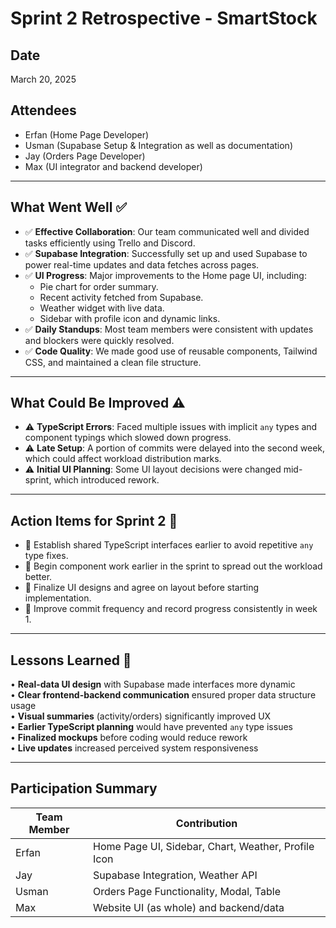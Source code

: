 # Sprint 2 Retrospective - SmartStock

## Date
March 20, 2025

## Attendees
- Erfan (Home Page Developer)
- Usman (Supabase Setup & Integration as well as documentation)
- Jay (Orders Page Developer)
- Max (UI integrator and backend developer)

---

## What Went Well ✅

- ✅ **Effective Collaboration**: Our team communicated well and divided tasks efficiently using Trello and Discord.
- ✅ **Supabase Integration**: Successfully set up and used Supabase to power real-time updates and data fetches across pages.
- ✅ **UI Progress**: Major improvements to the Home page UI, including:
  - Pie chart for order summary.
  - Recent activity fetched from Supabase.
  - Weather widget with live data.
  - Sidebar with profile icon and dynamic links.
- ✅ **Daily Standups**: Most team members were consistent with updates and blockers were quickly resolved.
- ✅ **Code Quality**: We made good use of reusable components, Tailwind CSS, and maintained a clean file structure.

---

## What Could Be Improved ⚠️

- ⚠️ **TypeScript Errors**: Faced multiple issues with implicit `any` types and component typings which slowed down progress.
- ⚠️ **Late Setup**: A portion of commits were delayed into the second week, which could affect workload distribution marks.
- ⚠️ **Initial UI Planning**: Some UI layout decisions were changed mid-sprint, which introduced rework.

---

## Action Items for Sprint 2 🔧

- 🔧 Establish shared TypeScript interfaces earlier to avoid repetitive `any` type fixes.
- 🔧 Begin component work earlier in the sprint to spread out the workload better.
- 🔧 Finalize UI designs and agree on layout before starting implementation.
- 🔧 Improve commit frequency and record progress consistently in week 1.

---

## Lessons Learned 📘

• **Real-data UI design** with Supabase made interfaces more dynamic  
• **Clear frontend-backend communication** ensured proper data structure usage  
• **Visual summaries** (activity/orders) significantly improved UX  
• **Earlier TypeScript planning** would have prevented `any` type issues  
• **Finalized mockups** before coding would reduce rework  
• **Live updates** increased perceived system responsiveness  

---

## Participation Summary

| Team Member | Contribution |
|-------------|--------------|
| Erfan        | Home Page UI, Sidebar, Chart, Weather, Profile Icon |
| Jay       | Supabase Integration, Weather API |
| Usman       | Orders Page Functionality, Modal, Table |
| Max  | Website UI (as whole) and backend/data |
